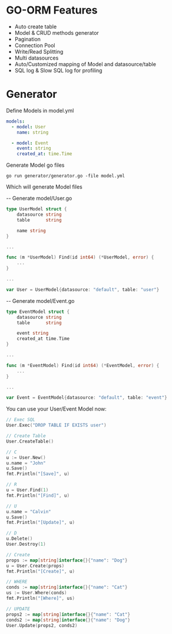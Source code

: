 # GO-ORM Features
- Auto create table
- Model & CRUD methods generator
- Pagination
- Connection Pool
- Write/Read Splitting
- Multi datasources
- Auto/Customized mapping of Model and datasource/table
- SQL log & Slow SQL log for profiling

# Generator
Define Models in model.yml
``` yml
models:
  - model: User
    name: string

  - model: Event
    event: string
    created_at: time.Time
```
Generate Model go files
```
go run generator/generator.go -file model.yml
```
Which will generate Model files

-- Generate model/User.go
``` go
type UserModel struct {
	datasource string
	table      string

	name string
}

...

func (m *UserModel) Find(id int64) (*UserModel, error) {
	...
}

...

var User = UserModel{datasource: "default", table: "user"}
```
-- Generate model/Event.go
``` go
type EventModel struct {
	datasource string
	table      string

	event string
	created_at time.Time
}

...

func (m *EventModel) Find(id int64) (*EventModel, error) {
	...
}

...

var Event = EventModel{datasource: "default", table: "event"}
```
You can use your User/Event Model now:
``` go
// Exec SQL
User.Exec("DROP TABLE IF EXISTS user")

// Create Table
User.CreateTable()

// C
u := User.New()
u.name = "John"
u.Save()
fmt.Println("[Save]", u)

// R
u = User.Find(1)
fmt.Println("[Find]", u)

// U
u.name = "Calvin"
u.Save()
fmt.Println("[Update]", u)

// D
u.Delete()
User.Destroy(1)

// Create
props := map[string]interface{}{"name": "Dog"}
u = User.Create(props)
fmt.Println("[Create]", u)

// WHERE
conds := map[string]interface{}{"name": "Cat"}
us := User.Where(conds)
fmt.Println("[Where]", us)

// UPDATE
props2 := map[string]interface{}{"name": "Cat"}
conds2 := map[string]interface{}{"name": "Dog"}
User.Update(props2, conds2)
```